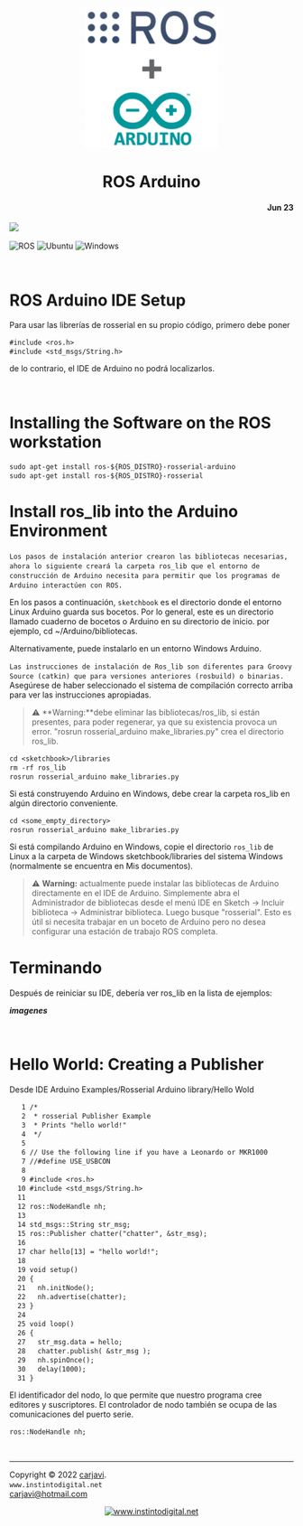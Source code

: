 <p align="center"><img src="./img/ros-arduino.png" height="250" alt=" " /></p>
<h1 align="center"> ROS Arduino </h1> 
<h4 align="right">Jun 23</h4>

<img src="https://img.shields.io/badge/Hardware-Arduino-red">

![ROS](https://img.shields.io/badge/ros-%230A0FF9.svg?style=for-the-badge&logo=ros&logoColor=white)
![Ubuntu](https://img.shields.io/badge/Ubuntu-E95420?style=for-the-badge&logo=ubuntu&logoColor=white)
![Windows](https://img.shields.io/badge/Windows-0078D6?style=for-the-badge&logo=windows&logoColor=white)

<br>


# ROS Arduino IDE Setup 
Para usar las librerías de rosserial en su propio código, primero debe poner
```
#include <ros.h>
#include <std_msgs/String.h>
```
de lo contrario, el IDE de Arduino no podrá localizarlos.

<br>


# Installing the Software on the ROS workstation

```
sudo apt-get install ros-${ROS_DISTRO}-rosserial-arduino
sudo apt-get install ros-${ROS_DISTRO}-rosserial
```

# Install ros_lib into the Arduino Environment
```Los pasos de instalación anterior crearon las bibliotecas necesarias, ahora lo siguiente creará la carpeta ros_lib que el entorno de construcción de Arduino necesita para permitir que los programas de Arduino interactúen con ROS.```

En los pasos a continuación, `sketchbook` es el directorio donde el entorno Linux Arduino guarda sus bocetos. Por lo general, este es un directorio llamado cuaderno de bocetos o Arduino en su directorio de inicio. por ejemplo, cd ~/Arduino/bibliotecas.

Alternativamente, puede instalarlo en un entorno Windows Arduino.

`Las instrucciones de instalación de Ros_lib son diferentes para Groovy Source (catkin) que para versiones anteriores (rosbuild) o binarias.` Asegúrese de haber seleccionado el sistema de compilación correcto arriba para ver las instrucciones apropiadas.

> :warning: **Warning:**debe eliminar las bibliotecas/ros_lib, si están presentes, para poder regenerar, ya que su existencia provoca un error. "rosrun rosserial_arduino make_libraries.py" crea el directorio ros_lib.
```
cd <sketchbook>/libraries
rm -rf ros_lib
rosrun rosserial_arduino make_libraries.py 
```
Si está construyendo Arduino en Windows, debe crear la carpeta ros_lib en algún directorio conveniente.

```
cd <some_empty_directory>
rosrun rosserial_arduino make_libraries.py
```
Si está compilando Arduino en Windows, copie el directorio `ros_lib` de Linux a la carpeta de Windows sketchbook/libraries del sistema Windows (normalmente se encuentra en Mis documentos).

> :warning: **Warning:** actualmente puede instalar las bibliotecas de Arduino directamente en el IDE de Arduino. Simplemente abra el Administrador de bibliotecas desde el menú IDE en Sketch -> Incluir biblioteca -> Administrar biblioteca. Luego busque "rosserial". Esto es útil si necesita trabajar en un boceto de Arduino pero no desea configurar una estación de trabajo ROS completa.

# Terminando
Después de reiniciar su IDE, debería ver ros_lib en la lista de ejemplos:

***imagenes***

<br>

# Hello World: Creating a Publisher
Desde IDE Arduino Examples/Rosserial Arduino library/Hello Wold
```
   1 /*
   2  * rosserial Publisher Example
   3  * Prints "hello world!"
   4  */
   5 
   6 // Use the following line if you have a Leonardo or MKR1000
   7 //#define USE_USBCON
   8 
   9 #include <ros.h>
  10 #include <std_msgs/String.h>
  11 
  12 ros::NodeHandle nh;
  13 
  14 std_msgs::String str_msg;
  15 ros::Publisher chatter("chatter", &str_msg);
  16 
  17 char hello[13] = "hello world!";
  18 
  19 void setup()
  20 {
  21   nh.initNode();
  22   nh.advertise(chatter);
  23 }
  24 
  25 void loop()
  26 {
  27   str_msg.data = hello;
  28   chatter.publish( &str_msg );
  29   nh.spinOnce();
  30   delay(1000);
  31 }
```

El identificador del nodo, lo que permite que nuestro programa cree editores y suscriptores. El controlador de nodo también se ocupa de las comunicaciones del puerto serie.
```
ros::NodeHandle nh;
```

<br>

---
Copyright &copy; 2022 [carjavi](https://github.com/carjavi). <br>
```www.instintodigital.net``` <br>
carjavi@hotmail.com <br>
<p align="center">
    <a href="https://instintodigital.net/" target="_blank"><img src="./img/developer.png" height="100" alt="www.instintodigital.net"></a>
</p>


